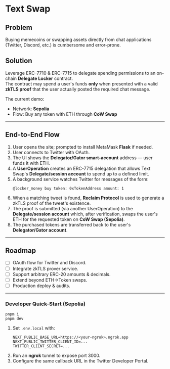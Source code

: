# Text Swap

## Problem
Buying memecoins or swapping assets directly from chat applications (Twitter, Discord, etc.) is cumbersome and error-prone.

## Solution
Leverage ERC-7710 & ERC-7715 to delegate spending permissions to an on-chain **Delegate Locker** contract.  
The contract may spend a user's funds **only** when presented with a valid **zkTLS proof** that the user actually posted the required chat message.

The current demo:
* Network: **Sepolia**
* Flow: Buy any token with ETH through **CoW Swap**

---

## End-to-End Flow

1. User opens the site; prompted to install MetaMask **Flask** if needed.
2. User connects to Twitter with OAuth.
3. The UI shows the **Delegator/Gator smart-account** address — user funds it with ETH.
4. A **UserOperation** creates an ERC-7715 delegation that allows Text Swap's **Delegate/session account** to spend up to a defined limit.
5. A background service watches Twitter for messages of the form:
   ```text
   @locker_money buy token: 0xTokenAddress amount: 1
   ```
6. When a matching tweet is found, **Reclaim Protocol** is used to generate a zkTLS proof of the tweet's existence.
7. The proof is submitted (via another UserOperation) to the **Delegate/session account** which, after verification, swaps the user's ETH for the requested token on **CoW Swap (Sepolia)**.
8. The purchased tokens are transferred back to the user's **Delegator/Gator account**.

---

## Roadmap
- [ ] OAuth flow for Twitter and Discord.
- [ ] Integrate zkTLS prover service.
- [ ] Support arbitrary ERC-20 amounts & decimals.
- [ ] Extend beyond ETH→Token swaps.
- [ ] Production deploy & audits.

---

### Developer Quick-Start (Sepolia)
```
pnpm i
pnpm dev
```
1. Set `.env.local` with:
   ```
   NEXT_PUBLIC_BASE_URL=https://<your-ngrok>.ngrok.app
   NEXT_PUBLIC_TWITTER_CLIENT_ID=...
   TWITTER_CLIENT_SECRET=...
   ```
2. Run an **ngrok** tunnel to expose port 3000.
3. Configure the same callback URL in the Twitter Developer Portal.
